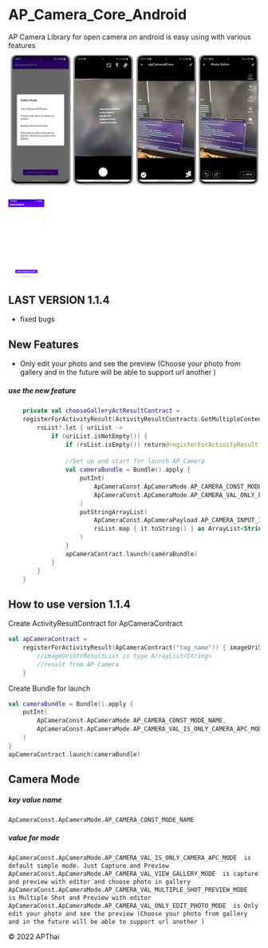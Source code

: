 # AP_Camera_Core_Android
AP Camera Library for open camera on android is easy using  with various features
![](image/img-full-1.jpg)

![](image/img-gif-1.gif)

## LAST VERSION 1.1.4

- fixed bugs

## New Features

- Only edit your photo and see the preview (Choose your photo from gallery and in the future will be
  able to support url another )

##### use the new feature

```kotlin
    private val chooseGalleryActResultContract =
    registerForActivityResult(ActivityResultContracts.GetMultipleContents()) { rsList ->
        rsList?.let { uriList ->
            if (uriList.isNotEmpty()) {
                if (rsList.isEmpty()) return@registerForActivityResult

                //Set up and start for launch AP Camera
                val cameraBundle = Bundle().apply {
                    putInt(
                        ApCameraConst.ApCameraMode.AP_CAMERA_CONST_MODE_NAME,
                        ApCameraConst.ApCameraMode.AP_CAMERA_VAL_ONLY_EDIT_PHOTO_MODE
                    )
                    putStringArrayList(
                        ApCameraConst.ApCameraPayload.AP_CAMERA_INPUT_IMAGE_PATH_LIST_CONST_NAME,
                        rsList.map { it.toString() } as ArrayList<String>
                    )
                }
                apCameraContract.launch(cameraBundle)
            }
        }
    }
```

## How to use version 1.1.4

Create ActivityResultContract for ApCameraContract

```kotlin
val apCameraContract =
    registerForActivityResult(ApCameraContract("tag_name")) { imageUriStrResultList ->
        //imageUriStrResultList is type ArrayList<String>
        //result from AP Camera
    }
```

Create Bundle for launch

```kotlin
val cameraBundle = Bundle().apply {
    putInt(
        ApCameraConst.ApCameraMode.AP_CAMERA_CONST_MODE_NAME,
        ApCameraConst.ApCameraMode.AP_CAMERA_VAL_IS_ONLY_CAMERA_APC_MODE
    )
}
apCameraContract.launch(cameraBundle)
```

## Camera Mode

##### key value name

 ```
 ApCameraConst.ApCameraMode.AP_CAMERA_CONST_MODE_NAME
 ```

##### value for mode

```
ApCameraConst.ApCameraMode.AP_CAMERA_VAL_IS_ONLY_CAMERA_APC_MODE  is default simple mode. Just Capture and Preview
ApCameraConst.ApCameraMode.AP_CAMERA_VAL_VIEW_GALLERY_MODE  is capture and preview with editor and choose photo in gallery
ApCameraConst.ApCameraMode.AP_CAMERA_VAL_MULTIPLE_SHOT_PREVIEW_MODE  is Multiple Shot and Preview with editor
ApCameraConst.ApCameraMode.AP_CAMERA_VAL_ONLY_EDIT_PHOTO_MODE  is Only edit your photo and see the preview (Choose your photo from gallery and in the future will be able to support url another )
```

&copy; 2022 APThai
 
